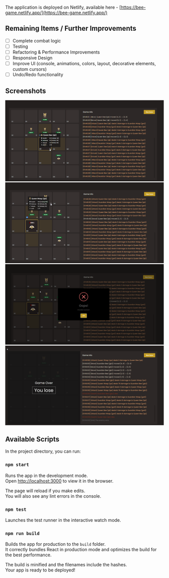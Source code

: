 
The application is deployed on Netlify, available here - [https://bee-game.netlify.app/](https://bee-game.netlify.app/)

## Remaining Items / Further Improvements

- [ ] Complete combat logic
- [ ] Testing
- [ ] Refactoring & Performance Improvements
- [ ] Responsive Design
- [ ] Improve UI (console, animations, colors, layout, decorative elements, custom cursors)
- [ ] Undo/Redo functionality

## Screenshots

![Screenshot 1](/screenshots/1.png?raw=true "Screenshot 1")
![Screenshot 2](/screenshots/2.png?raw=true "Screenshot 2")
![Screenshot 3](/screenshots/3.png?raw=true "Screenshot 3")
![Screenshot 4](/screenshots/4.png?raw=true "Screenshot 4")

## Available Scripts

In the project directory, you can run:

### `npm start`

Runs the app in the development mode.\
Open [http://localhost:3000](http://localhost:3000) to view it in the browser.

The page will reload if you make edits.\
You will also see any lint errors in the console.

### `npm test`

Launches the test runner in the interactive watch mode.

### `npm run build`

Builds the app for production to the `build` folder.\
It correctly bundles React in production mode and optimizes the build for the best performance.

The build is minified and the filenames include the hashes.\
Your app is ready to be deployed!



